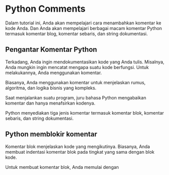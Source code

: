# Python Comments

Dalam tutorial ini, Anda akan mempelajari cara menambahkan komentar ke kode Anda. Dan Anda akan mempelajari berbagai macam komentar Python termasuk komentar blog, komentar sebaris, dan string dokumentasi.

## Pengantar Komentar Python
Terkadang, Anda ingin mendokumentasikan kode yang Anda tulis. Misalnya, Anda mungkin ingin mencatat mengapa suatu kode berfungsi. Untuk melakukannya, Anda menggunakan komentar.

Biasanya, Anda menggunakan komentar untuk menjelaskan rumus, algoritma, dan logika bisnis yang kompleks.

Saat menjalankan suatu program, juru bahasa Python mengabaikan komentar dan hanya menafsirkan kodenya.

Python menyediakan tiga jenis komentar termasuk komentar blok, komentar sebaris, dan string dokumentasi.

## Python memblokir komentar
Komentar blok menjelaskan kode yang mengikutinya. Biasanya, Anda membuat indentasi komentar blok pada tingkat yang sama dengan blok kode.

Untuk membuat komentar blok, Anda memulai dengan